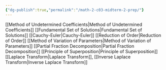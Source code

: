 ```yaml
---
{"dg-publish":true,"permalink":"/math-2-c03-midterm-2-prep/"}
---
```


[[Method of Undetermined Coefficients\|Method of Undetermined Coefficients]]
[[Fundamental Set of Solutions\|Fundamental Set of Solutions]]
[[Cauchy-Euler\|Cauchy-Euler]]
[[Reduction of Order\|Reduction of Order]]
[[Method of Variation of Parameters\|Method of Variation of Parameters]]
[[Partial Fraction Decomposition\|Partial Fraction Decomposition]]
[[Principle of Superposition\|Principle of Superposition]]
[[Laplace Transform\|Laplace Transform]], [[Inverse Laplace Transform\|Inverse Laplace Transform]]